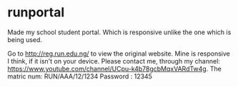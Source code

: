 # runportal
Made my school student portal. Which is responsive unlike the one which is being used.

Go to http://reg.run.edu.ng/ to view the original website. Mine is responsive I think, if it isn't on your device. Please contact me, through my channel: https://www.youtube.com/channel/UCpu-k4b78gcbMqxVARdTw4g.
The matric num: RUN/AAA/12/1234
Password : 12345  
